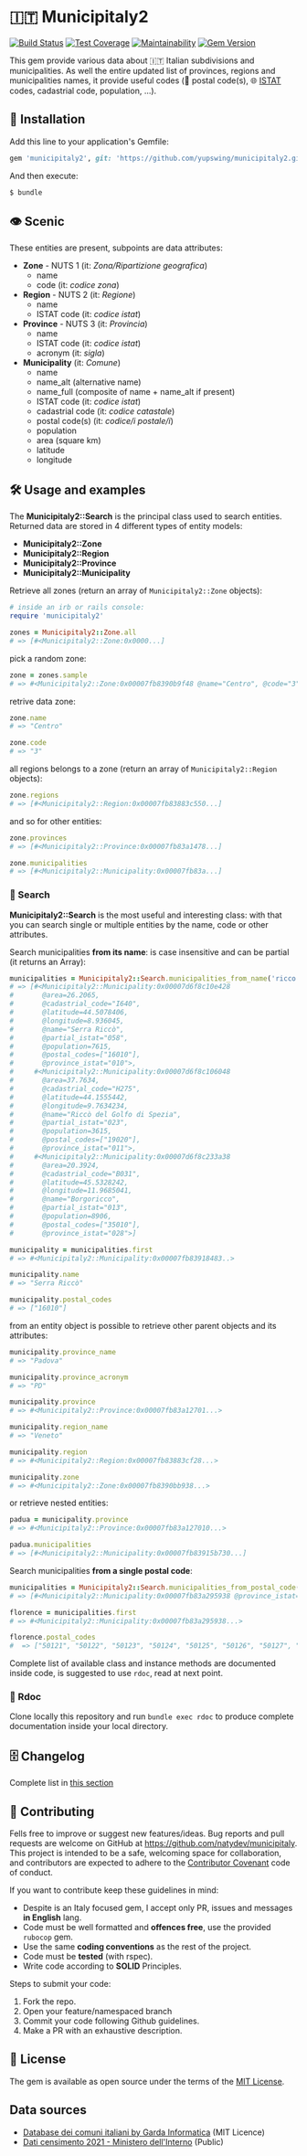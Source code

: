 # 🇮🇹 Municipitaly2

[![Build Status](https://travis-ci.org/natydev/municipitaly.png?branch=master)](https://travis-ci.org/natydev/municipitaly)
[![Test Coverage](https://api.codeclimate.com/v1/badges/07a4926100e3df1cdd72/test_coverage)](https://codeclimate.com/github/natydev/municipitaly/test_coverage)
[![Maintainability](https://api.codeclimate.com/v1/badges/07a4926100e3df1cdd72/maintainability)](https://codeclimate.com/github/natydev/municipitaly/maintainability)
[![Gem Version](https://badge.fury.io/rb/municipitaly.svg)](https://badge.fury.io/rb/municipitaly)

This gem provide various data about 🇮🇹 Italian subdivisions and municipalities. As well the entire updated list of provinces, regions and municipalities names, it provide useful codes (📯 postal code(s), 🌐 [ISTAT](https://www.istat.it/en/) codes, cadastrial code, population, ...).

## 💾 Installation

Add this line to your application's Gemfile:

```ruby
gem 'municipitaly2', git: 'https://github.com/yupswing/municipitaly2.git', branch: 'master'
```

And then execute:

    $ bundle

## 👁 Scenic

These entities are present, subpoints are data attributes:

- **Zone** - NUTS 1 (it: _Zona/Ripartizione geografica_)
  - name
  - code (it: _codice zona_)
- **Region** - NUTS 2 (it: _Regione_)
  - name
  - ISTAT code (it: _codice istat_)
- **Province** - NUTS 3 (it: _Provincia_)
  - name
  - ISTAT code (it: _codice istat_)
  - acronym (it: _sigla_)
- **Municipality** (it: _Comune_)
  - name
  - name_alt (alternative name)
  - name_full (composite of name + name_alt if present)
  - ISTAT code (it: _codice istat_)
  - cadastrial code (it: _codice catastale_)
  - postal code(s) (it: _codice/i postale/i_)
  - population
  - area (square km)
  - latitude
  - longitude

## 🛠 Usage and examples

The **Municipitaly2::Search** is the principal class used to search entities.  
Returned data are stored in 4 different types of entity models:

- **Municipitaly2::Zone**
- **Municipitaly2::Region**
- **Municipitaly2::Province**
- **Municipitaly2::Municipality**

Retrieve all zones (return an array of `Municipitaly2::Zone` objects):

```ruby
# inside an irb or rails console:
require 'municipitaly2'

zones = Municipitaly2::Zone.all
# => [#<Municipitaly2::Zone:0x0000...]
```

pick a random zone:

```ruby
zone = zones.sample
# => #<Municipitaly2::Zone:0x00007fb8390b9f48 @name="Centro", @code="3">
```

retrive data zone:

```ruby
zone.name
# => "Centro"

zone.code
# => "3"
```

all regions belongs to a zone (return an array of `Municipitaly2::Region` objects):

```ruby
zone.regions
# => [#<Municipitaly2::Region:0x00007fb83883c550...]
```

and so for other entities:

```ruby
zone.provinces
# => [#<Municipitaly2::Province:0x00007fb83a1478...]

zone.municipalities
# => [#<Municipitaly2::Municipality:0x00007fb83a...]
```

### 🔎 Search

**Municipitaly2::Search** is the most useful and interesting class: with that you can search single or multiple entities by the name, code or other attributes.

Search municipalities **from its name**: is case insensitive and can be partial (it returns an Array):

```ruby
municipalities = Municipitaly2::Search.municipalities_from_name('ricco')
# => [#<Municipitaly2::Municipality:0x00007d6f8c10e428
#       @area=26.2065,
#       @cadastrial_code="I640",
#       @latitude=44.5078406,
#       @longitude=8.936045,
#       @name="Serra Riccò",
#       @partial_istat="058",
#       @population=7615,
#       @postal_codes=["16010"],
#       @province_istat="010">,
#     #<Municipitaly2::Municipality:0x00007d6f8c106048
#       @area=37.7634,
#       @cadastrial_code="H275",
#       @latitude=44.1555442,
#       @longitude=9.7634234,
#       @name="Riccò del Golfo di Spezia",
#       @partial_istat="023",
#       @population=3615,
#       @postal_codes=["19020"],
#       @province_istat="011">,
#     #<Municipitaly2::Municipality:0x00007d6f8c233a38
#       @area=20.3924,
#       @cadastrial_code="B031",
#       @latitude=45.5328242,
#       @longitude=11.9685041,
#       @name="Borgoricco",
#       @partial_istat="013",
#       @population=8906,
#       @postal_codes=["35010"],
#       @province_istat="028">]

municipality = municipalities.first
# => #<Municipitaly2::Municipality:0x00007fb83918483..>

municipality.name
# => "Serra Riccò"

municipality.postal_codes
# => ["16010"]
```

from an entity object is possible to retrieve other parent objects and its attributes:

```ruby
municipality.province_name
# => "Padova"

municipality.province_acronym
# => "PD"

municipality.province
# => #<Municipitaly2::Province:0x00007fb83a12701...>

municipality.region_name
# => "Veneto"

municipality.region
# => #<Municipitaly2::Region:0x00007fb83883cf28...>

municipality.zone
# => #<Municipitaly2::Zone:0x00007fb8390bb938...>
```

or retrieve nested entities:

```ruby
padua = municipality.province
# => #<Municipitaly2::Province:0x00007fb83a127010...>

padua.municipalities
# => [#<Municipitaly2::Municipality:0x00007fb83915b730...]
```

Search municipalities **from a single postal code**:

```ruby
municipalities = Municipitaly2::Search.municipalities_from_postal_code('50145')
# => [#<Municipitaly2::Municipality:0x00007fb83a295938 @province_istat="048", @name="Firenze"...]

florence = municipalities.first
# => #<Municipitaly2::Municipality:0x00007fb83a295938...>

florence.postal_codes
#  => ["50121", "50122", "50123", "50124", "50125", "50126", "50127", "50128", "50129", "50130", "50131", "50132", "50133", "50134", "50135", "50136", "50137", "50138", "50139", "50140", "50141", "50142", "50143", "50144", "50145"]
```

Complete list of available class and instance methods are documented inside code, is suggested to use `rdoc`, read at next point.

### 📖 Rdoc

Clone locally this repository and run
`bundle exec rdoc` to produce complete documentation inside your local directory.

## 🗄 Changelog

Complete list in [this section](CHANGELOG.md)

## 🤝 Contributing

Fells free to improve or suggest new features/ideas.
Bug reports and pull requests are welcome on GitHub at https://github.com/natydev/municipitaly. This project is intended to be a safe, welcoming space for collaboration, and contributors are expected to adhere to the [Contributor Covenant](http://contributor-covenant.org) code of conduct.

If you want to contribute keep these guidelines in mind:

- Despite is an Italy focused gem, I accept only PR, issues and messages **in English** lang.
- Code must be well formatted and **offences free**, use the provided `rubocop` gem.
- Use the same **coding conventions** as the rest of the project.
- Code must be **tested** (with rspec).
- Write code according to **SOLID** Principles.

Steps to submit your code:

1. Fork the repo.
2. Open your feature/namespaced branch
3. Commit your code following Github guidelines.
4. Make a PR with an exhaustive description.

## 📃 License

The gem is available as open source under the terms of the [MIT License](https://opensource.org/licenses/MIT).

## Data sources

- [Database dei comuni italiani by Garda Informatica](https://www.gardainformatica.it/database-comuni-italiani) (MIT Licence)
- [Dati censimento 2021 - Ministero dell'Interno](https://dait.interno.gov.it/territorio-e-autonomie-locali/sut/elenco_cens_var_comuni_italiani.php) (Public)
